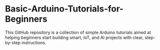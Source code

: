 # Basic-Arduino-Tutorials-for-Beginners
This GitHub repository is a collection of simple Arduino tutorials aimed at helping beginners start building smart, IoT, and AI projects with clear, step-by-step instructions.
